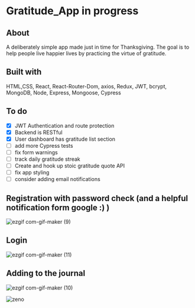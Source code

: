 # Gratitude_App in progress

## About
   A deliberately simple app made just in time for Thanksgiving. The goal is to help people live happier lives by practicing the virtue of gratitude. 
## Built with
  HTML,CSS, React, React-Router-Dom, axios, Redux, JWT, bcrypt, MongoDB, Node, Express, Mongoose, Cypress

## To do
- [X] JWT Authentication and route protection
- [X] Backend is RESTful
- [X] User dashboard has gratitude list section
- [ ] add more Cypress tests
- [ ] fix form warnings
- [ ] track daily gratitude streak
- [ ] Create and hook up stoic gratitude quote API
- [ ] fix app styling
- [ ] consider adding email notifications

## Registration with password check (and a helpful notification form google :) )
![ezgif com-gif-maker (9)](https://user-images.githubusercontent.com/50504143/193356248-a4135d0c-f7b1-4c23-ac02-aceeb3055d38.gif)

## Login
![ezgif com-gif-maker (11)](https://user-images.githubusercontent.com/50504143/193357124-12289dfc-6d08-48ab-8d7e-90b9d71225fe.gif)


## Adding to the journal
![ezgif com-gif-maker (10)](https://user-images.githubusercontent.com/50504143/193356737-151045c4-abc1-42fb-a7b8-c1bd8c122d74.gif)

![zeno](https://user-images.githubusercontent.com/50504143/193356977-995c3578-d8c4-425d-a94a-103e60fc45c2.png)



